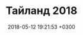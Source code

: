 ---
title: Тайланд 2018
date: 2018-05-12 19:21:53 +0300
draft: false
tags: [Путешествия, Тайланд, Пхукет, Пхи-Пхи-Дон, 2018]
summary_photos_count: 5
---